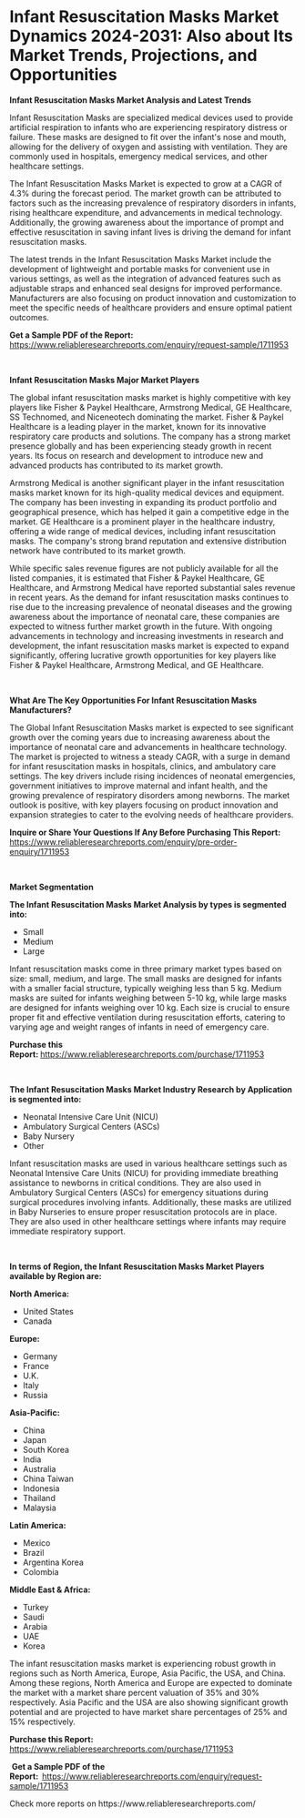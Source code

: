 <p><h1>Infant Resuscitation Masks Market Dynamics 2024-2031: Also about Its Market Trends, Projections, and Opportunities</h1></p><p><strong>Infant Resuscitation Masks Market Analysis and Latest Trends</strong></p>
<p><p>Infant Resuscitation Masks are specialized medical devices used to provide artificial respiration to infants who are experiencing respiratory distress or failure. These masks are designed to fit over the infant's nose and mouth, allowing for the delivery of oxygen and assisting with ventilation. They are commonly used in hospitals, emergency medical services, and other healthcare settings.</p><p>The Infant Resuscitation Masks Market is expected to grow at a CAGR of 4.3% during the forecast period. The market growth can be attributed to factors such as the increasing prevalence of respiratory disorders in infants, rising healthcare expenditure, and advancements in medical technology. Additionally, the growing awareness about the importance of prompt and effective resuscitation in saving infant lives is driving the demand for infant resuscitation masks.</p><p>The latest trends in the Infant Resuscitation Masks Market include the development of lightweight and portable masks for convenient use in various settings, as well as the integration of advanced features such as adjustable straps and enhanced seal designs for improved performance. Manufacturers are also focusing on product innovation and customization to meet the specific needs of healthcare providers and ensure optimal patient outcomes.</p></p>
<p><strong>Get a Sample PDF of the Report:&nbsp;</strong> <a href="https://www.reliableresearchreports.com/enquiry/request-sample/1711953">https://www.reliableresearchreports.com/enquiry/request-sample/1711953</a></p>
<p>&nbsp;</p>
<p><strong>Infant Resuscitation Masks Major Market Players</strong></p>
<p><p>The global infant resuscitation masks market is highly competitive with key players like Fisher & Paykel Healthcare, Armstrong Medical, GE Healthcare, SS Technomed, and Niceneotech dominating the market. Fisher & Paykel Healthcare is a leading player in the market, known for its innovative respiratory care products and solutions. The company has a strong market presence globally and has been experiencing steady growth in recent years. Its focus on research and development to introduce new and advanced products has contributed to its market growth.</p><p>Armstrong Medical is another significant player in the infant resuscitation masks market known for its high-quality medical devices and equipment. The company has been investing in expanding its product portfolio and geographical presence, which has helped it gain a competitive edge in the market. GE Healthcare is a prominent player in the healthcare industry, offering a wide range of medical devices, including infant resuscitation masks. The company's strong brand reputation and extensive distribution network have contributed to its market growth.</p><p>While specific sales revenue figures are not publicly available for all the listed companies, it is estimated that Fisher & Paykel Healthcare, GE Healthcare, and Armstrong Medical have reported substantial sales revenue in recent years. As the demand for infant resuscitation masks continues to rise due to the increasing prevalence of neonatal diseases and the growing awareness about the importance of neonatal care, these companies are expected to witness further market growth in the future. With ongoing advancements in technology and increasing investments in research and development, the infant resuscitation masks market is expected to expand significantly, offering lucrative growth opportunities for key players like Fisher & Paykel Healthcare, Armstrong Medical, and GE Healthcare.</p></p>
<p>&nbsp;</p>
<p><strong>What Are The Key Opportunities For Infant Resuscitation Masks Manufacturers?</strong></p>
<p><p>The Global Infant Resuscitation Masks market is expected to see significant growth over the coming years due to increasing awareness about the importance of neonatal care and advancements in healthcare technology. The market is projected to witness a steady CAGR, with a surge in demand for infant resuscitation masks in hospitals, clinics, and ambulatory care settings. The key drivers include rising incidences of neonatal emergencies, government initiatives to improve maternal and infant health, and the growing prevalence of respiratory disorders among newborns. The market outlook is positive, with key players focusing on product innovation and expansion strategies to cater to the evolving needs of healthcare providers.</p></p>
<p><strong>Inquire or Share Your Questions If Any Before Purchasing This Report:</strong> <a href="https://www.reliableresearchreports.com/enquiry/pre-order-enquiry/1711953">https://www.reliableresearchreports.com/enquiry/pre-order-enquiry/1711953</a></p>
<p>&nbsp;</p>
<p><strong>Market Segmentation</strong></p>
<p><strong>The Infant Resuscitation Masks Market Analysis by types is segmented into:</strong></p>
<p><ul><li>Small</li><li>Medium</li><li>Large</li></ul></p>
<p><p>Infant resuscitation masks come in three primary market types based on size: small, medium, and large. The small masks are designed for infants with a smaller facial structure, typically weighing less than 5 kg. Medium masks are suited for infants weighing between 5-10 kg, while large masks are designed for infants weighing over 10 kg. Each size is crucial to ensure proper fit and effective ventilation during resuscitation efforts, catering to varying age and weight ranges of infants in need of emergency care.</p></p>
<p><strong>Purchase this Report:&nbsp;</strong><a href="https://www.reliableresearchreports.com/purchase/1711953">https://www.reliableresearchreports.com/purchase/1711953</a></p>
<p>&nbsp;</p>
<p><strong>The Infant Resuscitation Masks Market Industry Research by Application is segmented into:</strong></p>
<p><ul><li>Neonatal Intensive Care Unit (NICU)</li><li>Ambulatory Surgical Centers (ASCs)</li><li>Baby Nursery</li><li>Other</li></ul></p>
<p><p>Infant resuscitation masks are used in various healthcare settings such as Neonatal Intensive Care Units (NICU) for providing immediate breathing assistance to newborns in critical conditions. They are also used in Ambulatory Surgical Centers (ASCs) for emergency situations during surgical procedures involving infants. Additionally, these masks are utilized in Baby Nurseries to ensure proper resuscitation protocols are in place. They are also used in other healthcare settings where infants may require immediate respiratory support.</p></p>
<p>&nbsp;</p>
<p><strong>In terms of Region, the Infant Resuscitation Masks Market Players available by Region are:</strong></p>
<p>
    <p> <strong> North America: </strong>
        <ul>
            <li>United States</li>
            <li>Canada</li>
        </ul>
        </p> 
    <p> <strong> Europe: </strong>
        <ul>
            <li>Germany</li>
            <li>France</li>
            <li>U.K.</li>
            <li>Italy</li>
            <li>Russia</li>
        </ul>
        </p> 
    <p> <strong> Asia-Pacific: </strong>
        <ul>
            <li>China</li>
            <li>Japan</li>
            <li>South Korea</li>
            <li>India</li>
            <li>Australia</li>
            <li>China Taiwan</li>
            <li>Indonesia</li>
            <li>Thailand</li>
            <li>Malaysia</li>
        </ul>
        </p> 
    <p> <strong> Latin America: </strong>
        <ul>
            <li>Mexico</li>
            <li>Brazil</li>
            <li>Argentina Korea</li>
            <li>Colombia</li>
        </ul>
        </p> 
    <p> <strong> Middle East & Africa: </strong>
        <ul>
            <li>Turkey</li>
            <li>Saudi</li>
            <li>Arabia</li>
            <li>UAE</li>
            <li>Korea</li>
        </ul>
    </p>
    </p>
<p><p>The infant resuscitation masks market is experiencing robust growth in regions such as North America, Europe, Asia Pacific, the USA, and China. Among these regions, North America and Europe are expected to dominate the market with a market share percent valuation of 35% and 30% respectively. Asia Pacific and the USA are also showing significant growth potential and are projected to have market share percentages of 25% and 15% respectively.</p></p>
<p><strong>Purchase this Report: </strong><a href="https://www.reliableresearchreports.com/purchase/1711953">https://www.reliableresearchreports.com/purchase/1711953</a></p>
<p>&nbsp;<strong>Get a Sample PDF of the Report:&nbsp;&nbsp;</strong><a href="https://www.reliableresearchreports.com/enquiry/request-sample/1711953">https://www.reliableresearchreports.com/enquiry/request-sample/1711953</a></p>
<p><strong></strong></p>
<p>Check more reports on https://www.reliableresearchreports.com/</p>